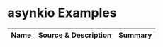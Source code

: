 # asynkio Examples

|Name|Source & Description|Summary|
|---|---|---|


<!-- ########################### end of file ########################### -->

